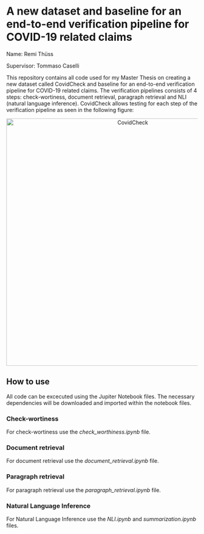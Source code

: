 # A new dataset and baseline for an end-to-end verification pipeline for COVID-19 related claims

Name: Remi Thüss

Supervisor: Tommaso Caselli

This repository contains all code used for my Master Thesis on creating a new dataset called CovidCheck and baseline for an end-to-end verification pipeline for COVID-19 related claims. The verification pipelines consists of 4 steps: check-wortiness, document retrieval, paragraph retrieval and NLI (natural language inference). CovidCheck allows testing for each step of the verification pipeline as seen in the following figure:

<p align="center">
  <img width="650" src="https://user-images.githubusercontent.com/58257391/193020527-8d9b6fbd-c511-426c-8242-afb9523a4fba.png" alt="CovidCheck"/>
</p>

## How to use
All code can be excecuted using the Jupiter Notebook files. The necessary dependencies will be downloaded and imported within the notebook files.

### Check-wortiness
For check-wortiness use the _check_worthiness.ipynb_ file.

### Document retrieval
For document retrieval use the _document_retrieval.ipynb_ file.

### Paragraph retrieval
For paragraph retrieval use the _paragraph_retrieval.ipynb_ file.

### Natural Language Inference
For Natural Language Inference use the _NLI.ipynb_ and _summarization.ipynb_ files.
